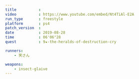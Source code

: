 ```yaml
---
title          :
video          : https://www.youtube.com/embed/Nt4TiAl-E2A
run_type       : freestyle
platform       : ps4
patch_version  : 
date           : 2019-08-28
time           : 06'06"28
quest          : 9★-the-heralds-of-destruction-cry

runners:
    - 笑さん

weapons:
    - insect-glaive
---
```

